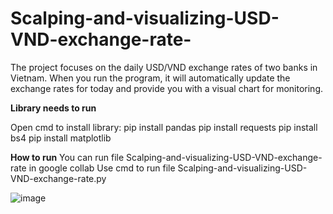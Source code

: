 # Scalping-and-visualizing-USD-VND-exchange-rate-
The project focuses on the daily USD/VND exchange rates of two banks in Vietnam. When you run the program, it will automatically update the exchange rates for today and provide you with a visual chart for monitoring.

**Library needs to run**

Open cmd to install library:
pip install pandas
pip install requests
pip install bs4
pip install matplotlib

**How to run**
You can run file Scalping-and-visualizing-USD-VND-exchange-rate in google collab
Use cmd to run file Scalping-and-visualizing-USD-VND-exchange-rate.py

![image](https://github.com/andohoang/Scalping-and-visualizing-USD-VND-exchange-rate-/assets/147235503/7a8321f9-0125-4ccc-940a-46cea02ce492)

